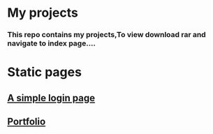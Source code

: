 # My projects
### This repo contains my projects,To view download rar and navigate to index page....

# Static pages

## [A simple login page](https://jayanth353.github.io/Projects/simple_login_page/)
## [Portfolio](https://jayanth353.github.io/Projects/Portfolio/)
